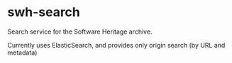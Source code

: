 swh-search
==========

Search service for the Software Heritage archive.

Currently uses ElasticSearch, and provides only origin search (by URL and metadata)
